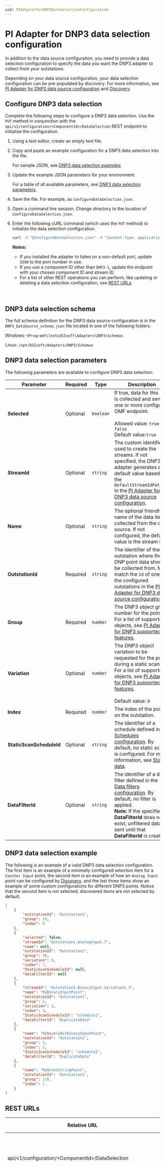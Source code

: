 ```yaml
---
uid: PIAdapterForDNP3DataSelectionConfiguration
---
```


# PI Adapter for DNP3 data selection configuration

In addition to the data source configuration, you need to provide a data selection configuration to specify the data you want the DNP3 adapter to collect from your outstations.

Depending on your data source configuration, your data selection configuration can be pre-populated by discovery. For more information, see [PI Adapter for DNP3 data source configuration](xref:PIAdapterForDNP3DataSourceConfiguration) and [Discovery](xref:PIAdapterForDNP3PrinciplesOfOperation#discovery).

## Configure DNP3 data selection

Complete the following steps to configure a DNP3 data selection. Use the `PUT` method in conjunction with the `api/v1/configuration/<ComponentId>/DataSelection` REST endpoint to initialize the configuration.

1. Using a text editor, create an empty text file.

2. Copy and paste an example configuration for a DNP3 data selection into the file.

    For sample JSON, see [DNP3 data selection examples](#dnp3-data-selection-example).

3. Update the example JSON parameters for your environment.

    For a table of all available parameters, see [DNP3 data selection parameters](#dnp3-data-selection-parameters).

4. Save the file. For example, as `ConfigureDataSelection.json`.

5. Open a command line session. Change directory to the location of `ConfigureDataSelection.json`.

6. Enter the following cURL command (which uses the `PUT` method) to initialize the data selection configuration.

    ```bash
    curl -d "@ConfigureDataSelection.json" -H "Content-Type: application/json" -X PUT "http://localhost:5590/api/v1/configuration/DNP3-1/DataSelection"
    ```

    **Notes:**
  
    * If you installed the adapter to listen on a non-default port, update `5590` to the port number in use.
    * If you use a component ID other than `DNP3-1`, update the endpoint with your chosen component ID and stream ID.
    * For a list of other REST operations you can perform, like updating or deleting a data selection configuration, see [REST URLs](#rest-urls).
    <br/>
    <br/>

## DNP3 data selection schema

The full schema definition for the DNP3 data source configuration is in the `DNP3_DataSource_schema.json` file located in one of the following folders:

Windows: `%ProgramFiles%\OSIsoft\Adapters\DNP3\Schemas`

Linux: `/opt/OSIsoft/Adapters/DNP3/Schemas`

## DNP3 data selection parameters

The following parameters are available to configure DNP3 data selection:

| Parameter | Required | Type | Description |
| --------- | -------- | ---- | ----------- |
| **Selected** | Optional | `boolean` | If true, data for this item is collected and sent to one or more configured OMF endpoint.<br><br>Allowed value: `true` or `false`<br>Default value:`true` |
| **StreamId** | Optional | `string` | The custom identifier used to create the streams. If not specified, the DNP3 adapter generates a default value based on the `DefaultStreamIdPattern` in the [PI Adapter for DNP3 data source configuration](xref:PIAdapterForDNP3DataSourceConfiguration). |
| **Name** | Optional | `string` | The optional friendly name of the data item collected from the data source. If not configured, the default value is the stream ID. |
| **OutstationId** | Required | `string` | The identifier of the outstation where the DNP point data should be collected from. Must match the `Id` of one of the configured outstations in the [PI Adapter for DNP3 data source configuration](xref:PIAdapterForDNP3DataSourceConfiguration). |
| **Group** | Required | `number` | The DNP3 object group number for the point. For a list of supported objects, see [PI Adapter for DNP3 supported features](xref:PIAdapterForDNP3SupportedFeatures).  |
| **Variation** | Optional | `number` | The DNP3 object variation to be requested for the point during a static scan. For a list of supported objects, see [PI Adapter for DNP3 supported features](xref:PIAdapterForDNP3SupportedFeatures).<br><br>Default value: `0` |
| **Index** | Required | `number` | The index of the point on the outstation.
| **StaticScanScheduleId** | Optional | `string` | The identifier of a schedule defined in the [Schedules configuration](xref:SchedulesConfiguration). By default, no static scan is configured. For more information, see [Static data](xref:PIAdapterForDNP3PrinciplesOfOperation#static-data). |
| **DataFilterId** | Optional | `string` | The identifier of a data filter defined in the [Data filters configuration](xref:DataFiltersConfiguration). By default, no filter is applied.<br>**Note:** If the specified **DataFilterId** does not exist, unfiltered data is sent until that **DataFilterId** is created. |

## DNP3 data selection example

The following is an example of a valid DNP3 data selection configuration. The first item is an example of a minimally configured selection item for a `Counter Input` point, the second item is an example of how an `Analog Input` point can be configured by [Discovery](xref:PIAdapterForDNP3PrinciplesOfOperation#discovery), and the last three items show an example of some custom configurations for different DNP3 points. Notice that the second item is not selected; discovered items are not selected by default.

```json
[
    {
        "outstationId": "Outstation1",
        "group": 20,
        "index": 0
    },
    {
        "selected": false,
        "streamId": "Outstation1.AnalogInput.7",
        "name": null,
        "outstationId": "Outstation1",
        "group": 30,
        "variation": 0,
        "index": 7,
        "StaticScanScheduleId": null,
        "dataFilterId": null
    },
    {
        "streamId": "Outstation1.BinaryInput.Variation2.3",
        "name": "MyBinaryInputPoint",
        "outstationId": "Outstation1",
        "group": 1,
        "variation": 2,
        "index": 3,
        "StaticScanScheduleId": "schedule1",
        "dataFilterId": "DuplicateData"
    },
    {
        "name": "MyDoubleBitBinaryInputPoint",
        "outstationId": "Outstation1",
        "group": 3,
        "index": 2,
        "StaticScanScheduleId": "schedule1",
        "dataFilterId": "DuplicateData"
    },
    {
        "name": "MyOctetStringPoint",
        "outstationId": "Outstation1",
        "group": 110,
        "index": 1
    }
]
```

## REST URLs

| Relative URL | HTTP verb | Action |
| ------------ | --------- | ------ |
| api/v1/configuration/\<ComponentId\>/DataSelection  | `GET` | Retrieves the data selection configuration, including all data selection items. |
| api/v1/configuration/\<ComponentId\>/DataSelection  | `PUT` | Configures or updates the data selection configuration. The adapter starts collecting data for each data selection item when the following conditions are met:<br/><br/>&bull; The data selection configuration `PUT` request is received.<br/>&bull; A data source configuration is active. |
| api/v1/configuration/\<ComponentId\>/DataSelection | `DELETE` | Deletes the active data selection configuration. The adapter stops collecting data. |
| api/v1/configuration/\<ComponentId\>/DataSelection | `PATCH` | Allows partial updating of configured data selection items. <br/><br/>**Note:** The request must be an array containing one or more data selection items. Each item in the array must include its **StreamId**. |
| api/v1/configuration/\<ComponentId\>/DataSelection/\<StreamId\> | `PUT` | Updates or creates a new data selection item by **StreamId**. For new items, the adapter starts collecting data after the request is received. |
| api/v1/configuration/\<ComponentId\>/DataSelection/\<StreamId\> | `DELETE` | Deletes a data selection item from the configuration by **StreamId**. The adapter stops collecting data for the deleted item. |

**Note:** Replace \<ComponentId\> with the Id of your DNP3 component. For example, DNP3-1.
